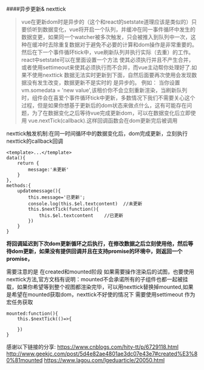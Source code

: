 ####异步更新& nexttick
>vue在更新dom时是异步的（这个和react的setstate道理应该是类似的）只要侦听到数据变化，vue将开启一个队列，并缓冲在同一事件循环中发生的数据变更，如果同一个watcher被多次触发，只会被推入到队列中一次，这种在缓冲时去除重复数据对于避免不必要的计算和dom操作是非常重要的。然后在下一个事件循环tick中，vue刷新队列并执行实际（去重）的工作。react中setstate可以在里面设置一个方法 使其必须执行并且不产生合并，或者使用settimeout来使其必须执行而不合并，而vue主动帮你处理好了.如果不使用nexttick 数据无法实时更新到下面，自然后面要再次使用会发现数据没有发生改变，数据更新不是实时的 是异步的。
例如： 当你设置vm.somedata = 'new value',该租价你不会立刻重新渲染，当刷新队列时，组件会在喜爱个事件循环tick中更新，多数情况下我们不需要关心这个过程，但是如果你想基于更新后的dom状态来做点什么，这有可能存在问题，为了在数据变化之后等待vue完成更新dom，可以在数据变化后立即使用 vue.nextTick(callback).这样回调函数会在dom更新完后被调用

nexttick触发机制:在同一时间循环中的数据变化后，dom完成更新，立刻执行nexttick的callback回调

```
<template>...</template>
data(){
    return {
        message:'未更新'
    }
},
methods:{
    updatemessage(){
        this.message='已更新';
        console.log(this.$el.textcontent)  //未更新
        this.$nextTick(function(){
            this.$el.textcontent    //已更新
        })
    }
}

```

**将回调延迟到下次dom更新循环之后执行，在修改数据之后立刻使用他，然后等待dom更新，如果没有提供回调并且在支持promise的环境中，则返回一个promise，**

需要注意的是 在created和mounted阶段 如果需要操作渲染后的试图，也要使用nexttick方法,官方文档有说明：mounted不会承诺所有的子组件也都一起被挂载，如果你希望等到整个视图都渲染完毕，可以用nexttick替换掉mounted,如果是希望在mounted获取dom，nexttick不好使的情况下 需要使用settimeout 作为宏任务获取
```
mounted:function(){
    this.$nextTick(()=>{

    })
}
```


感谢以下链接的分享:
https://www.cnblogs.com/hity-tt/p/6729118.html
http://www.geekjc.com/post/5d4e82ae4801ae3dc07e43e7#created%E3%80%81mounted
https://www.lagou.com/lgeduarticle/20050.html